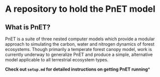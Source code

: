 # A repository to hold the PnET model
## What is PnET?
PnET is a suite of three nested computer models which provide a modular approach to simulating the carbon, water and nitrogen dynamics of forest ecosystems. Though primarily a temperate forest canopy model, work is currently underway to generalize PnET and produce a simple, alternative model applicable to all terrestrial ecosystem types.



**Check out `setup.md` for detailed instructions on getting PnET running***

